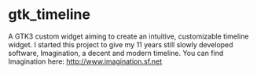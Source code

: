 # gtk_timeline
A GTK3 custom widget aiming to create an intuitive, customizable timeline widget. I started this project to give my 11 years still slowly developed software, Imagination, a decent and modern timeline. You can find Imagination here: http://www.imagination.sf.net
